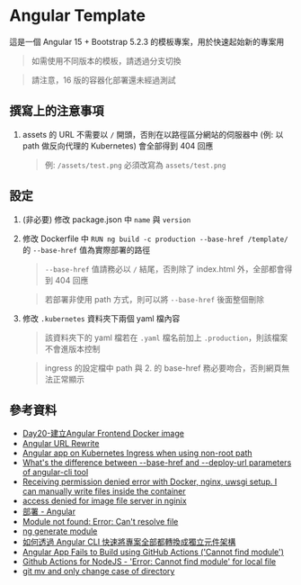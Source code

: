 # Angular Template

這是一個 Angular 15 + Bootstrap 5.2.3 的模板專案，用於快速起始新的專案用

> 如需使用不同版本的模板，請透過分支切換

> 請注意，16 版的容器化部署還未經過測試

## 撰寫上的注意事項

1. assets 的 URL 不需要以 `/` 開頭，否則在以路徑區分網站的伺服器中 (例: 以 path 做反向代理的 Kubernetes) 會全部得到 404 回應
    > 例: `/assets/test.png` 必須改寫為 `assets/test.png`

## 設定

1. (非必要) 修改 package.json 中 `name` 與 `version`
2. 修改 Dockerfile 中 `RUN ng build -c production --base-href /template/` 的 `--base-href` 值為實際部署的路徑
    > `--base-href` 值請務必以 `/` 結尾，否則除了 index.html 外，全部都會得到 404 回應

    > 若部署非使用 path 方式，則可以將 `--base-href` 後面整個刪除
3. 修改 `.kubernetes` 資料夾下兩個 yaml 檔內容
    > 該資料夾下的 yaml 檔若在 `.yaml` 檔名前加上 `.production`，則該檔案不會進版本控制

    > ingress 的設定檔中 path 與 2. 的 base-href 務必要吻合，否則網頁無法正常顯示

## 參考資料

- [Day20-建立Angular Frontend Docker image](https://ithelp.ithome.com.tw/articles/10207731)
- [Angular URL Rewrite](https://github.com/kubernetes/ingress-nginx/issues/4266#issuecomment-551218413)
- [Angular app on Kubernetes Ingress when using non-root path](https://stackoverflow.com/a/64051684)
- [What's the difference between --base-href and --deploy-url parameters of angular-cli tool](https://stackoverflow.com/a/51185659)
- [Receiving permission denied error with Docker, nginx, uwsgi setup. I can manually write files inside the container](https://stackoverflow.com/a/74543204)
- [access denied for image file server in nginix](https://stackoverflow.com/a/54623331)
- [部署 - Angular](https://angular.tw/guide/deployment#the-base-tag)
- [Module not found: Error: Can't resolve file](https://github.com/angular/angular-cli/issues/4778#issuecomment-280798718)
- [ng generate module](https://angular.io/cli/generate#module)
- [如何透過 Angular CLI 快速將專案全部都轉換成獨立元件架構](https://blog.miniasp.com/post/2023/04/10/Migration-to-Standalone-Component-using-Angular-CLI)
- [Angular App Fails to Build using GitHub Actions ('Cannot find module')](https://stackoverflow.com/a/66729595)
- [Github Actions for NodeJS - 'Error: Cannot find module' for local file](https://stackoverflow.com/a/64359597)
- [git mv and only change case of directory](https://stackoverflow.com/a/3011723)
